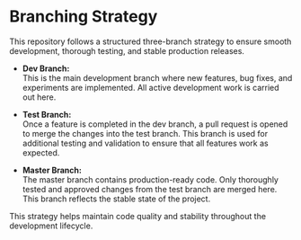 # Branching Strategy

This repository follows a structured three-branch strategy to ensure smooth development, thorough testing, and stable production releases.

- **Dev Branch:**  
  This is the main development branch where new features, bug fixes, and experiments are implemented. All active development work is carried out here.

- **Test Branch:**  
  Once a feature is completed in the dev branch, a pull request is opened to merge the changes into the test branch. This branch is used for additional testing and validation to ensure that all features work as expected.

- **Master Branch:**  
  The master branch contains production-ready code. Only thoroughly tested and approved changes from the test branch are merged here. This branch reflects the stable state of the project.

This strategy helps maintain code quality and stability throughout the development lifecycle.
